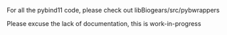 For all the pybind11 code, please check out libBiogears/src/pybwrappers

Please excuse the lack of documentation, this is work-in-progress
